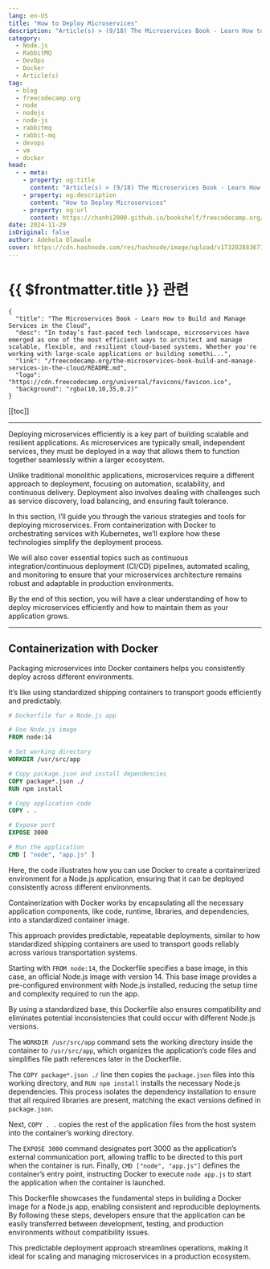 ```yaml
---
lang: en-US
title: "How to Deploy Microservices"
description: "Article(s) > (9/18) The Microservices Book - Learn How to Build and Manage Services in the Cloud" 
category:
  - Node.js
  - RabbitMQ
  - DevOps
  - Docker
  - Article(s)
tag:
  - blog
  - freecodecamp.org
  - node
  - nodejs
  - node-js
  - rabbitmq
  - rabbit-mq
  - devops
  - vm
  - docker
head:
  - - meta:
    - property: og:title
      content: "Article(s) > (9/18) The Microservices Book - Learn How to Build and Manage Services in the Cloud"
    - property: og:description
      content: "How to Deploy Microservices"
    - property: og:url
      content: https://chanhi2000.github.io/bookshelf/freecodecamp.org/the-microservices-book-build-and-manage-services-in-the-cloud/how-to-deploy-microservices.html
date: 2024-11-29
isOriginal: false
author: Adekola Olawale
cover: https://cdn.hashnode.com/res/hashnode/image/upload/v1732028836710/aedce669-1e41-4bb1-8619-6994ed741b5c.png
---
```


# {{ $frontmatter.title }} 관련

```component VPCard
{
  "title": "The Microservices Book - Learn How to Build and Manage Services in the Cloud",
  "desc": "In today’s fast-paced tech landscape, microservices have emerged as one of the most efficient ways to architect and manage scalable, flexible, and resilient cloud-based systems. Whether you're working with large-scale applications or building somethi...",
  "link": "/freecodecamp.org/the-microservices-book-build-and-manage-services-in-the-cloud/README.md",
  "logo": "https://cdn.freecodecamp.org/universal/favicons/favicon.ico",
  "background": "rgba(10,10,35,0.2)"
}
```

[[toc]]

---

<SiteInfo
  name="The Microservices Book - Learn How to Build and Manage Services in the Cloud"
  desc="In today’s fast-paced tech landscape, microservices have emerged as one of the most efficient ways to architect and manage scalable, flexible, and resilient cloud-based systems. Whether you're working with large-scale applications or building somethi..."
  url="https://freecodecamp.org/news/the-microservices-book-build-and-manage-services-in-the-cloud#heading-how-to-deploy-microservices"
  logo="https://cdn.freecodecamp.org/universal/favicons/favicon.ico"
  preview="https://cdn.hashnode.com/res/hashnode/image/upload/v1732028836710/aedce669-1e41-4bb1-8619-6994ed741b5c.png"/>

Deploying microservices efficiently is a key part of building scalable and resilient applications. As microservices are typically small, independent services, they must be deployed in a way that allows them to function together seamlessly within a larger ecosystem.

Unlike traditional monolithic applications, microservices require a different approach to deployment, focusing on automation, scalability, and continuous delivery. Deployment also involves dealing with challenges such as service discovery, load balancing, and ensuring fault tolerance.

In this section, I’ll guide you through the various strategies and tools for deploying microservices. From containerization with Docker to orchestrating services with Kubernetes, we’ll explore how these technologies simplify the deployment process.

We will also cover essential topics such as continuous integration/continuous deployment (CI/CD) pipelines, automated scaling, and monitoring to ensure that your microservices architecture remains robust and adaptable in production environments.

By the end of this section, you will have a clear understanding of how to deploy microservices efficiently and how to maintain them as your application grows.

---

## Containerization with Docker

Packaging microservices into Docker containers helps you consistently deploy across different environments.

It’s like using standardized shipping containers to transport goods efficiently and predictably.

```dockerfile title="Dockerfile"
# Dockerfile for a Node.js app

# Use Node.js image
FROM node:14

# Set working directory
WORKDIR /usr/src/app

# Copy package.json and install dependencies
COPY package*.json ./
RUN npm install

# Copy application code
COPY . .

# Expose port
EXPOSE 3000

# Run the application
CMD [ "node", "app.js" ]
```

Here, the code illustrates how you can use Docker to create a containerized environment for a Node.js application, ensuring that it can be deployed consistently across different environments.

Containerization with Docker works by encapsulating all the necessary application components, like code, runtime, libraries, and dependencies, into a standardized container image.

This approach provides predictable, repeatable deployments, similar to how standardized shipping containers are used to transport goods reliably across various transportation systems.

Starting with `FROM node:14`, the Dockerfile specifies a base image, in this case, an official Node.js image with version 14. This base image provides a pre-configured environment with Node.js installed, reducing the setup time and complexity required to run the app.

By using a standardized base, this Dockerfile also ensures compatibility and eliminates potential inconsistencies that could occur with different Node.js versions.

The `WORKDIR /usr/src/app` command sets the working directory inside the container to <FontIcon icon="fas fa-folder-open"/>`/usr/src/app`, which organizes the application’s code files and simplifies file path references later in the Dockerfile.

The `COPY package*.json ./` line then copies the `package.json` files into this working directory, and `RUN npm install` installs the necessary Node.js dependencies. This process isolates the dependency installation to ensure that all required libraries are present, matching the exact versions defined in `package.json`.

Next, `COPY . .` copies the rest of the application files from the host system into the container’s working directory.

The `EXPOSE 3000` command designates port 3000 as the application’s external communication port, allowing traffic to be directed to this port when the container is run. Finally, `CMD ["node", "app.js"]` defines the container’s entry point, instructing Docker to execute `node app.js` to start the application when the container is launched.

This Dockerfile showcases the fundamental steps in building a Docker image for a Node.js app, enabling consistent and reproducible deployments. By following these steps, developers ensure that the application can be easily transferred between development, testing, and production environments without compatibility issues.

This predictable deployment approach streamlines operations, making it ideal for scaling and managing microservices in a production ecosystem.
